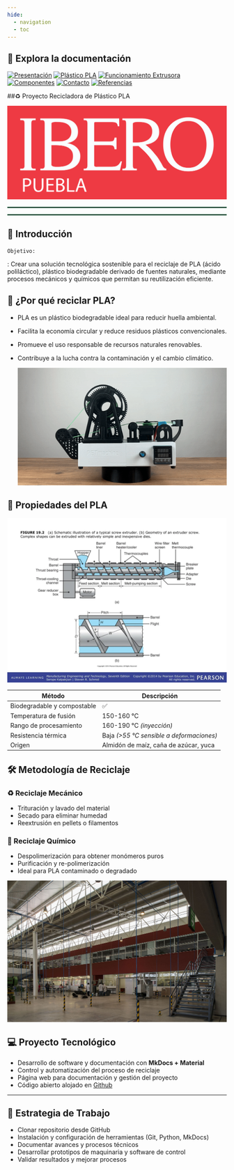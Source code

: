 ```yaml
---
hide:
  - navigation
  - toc
---
```



## 📄 **Explora la documentación**

[![Presentación](https://img.shields.io/badge/📄_Presentación-2E8B57?style=for-the-badge&logo=readme&logoColor=white)](presentacion.md)
[![Plástico PLA](https://img.shields.io/badge/🌱_Plástico_PLA-228B22?style=for-the-badge&logo=leaflet&logoColor=white)](plasticopla.md)
[![Funcionamiento Extrusora](https://img.shields.io/badge/⚙️_Funcionamiento_Extrusora-006400?style=for-the-badge&logo=gear&logoColor=white)](funcionamientoextrusora.md)
[![Componentes](https://img.shields.io/badge/🔩_Componentes_Principales-20B2AA?style=for-the-badge&logo=tools&logoColor=white)](componentes.md)
[![Contacto](https://img.shields.io/badge/📞_Contacto-3CB371?style=for-the-badge&logo=minutemailer&logoColor=white)](contacto.md)
[![Referencias](https://img.shields.io/badge/📚_Referencias-32CD32?style=for-the-badge&logo=bookstack&logoColor=white)](referencias.md)


##♻️ Proyecto Recicladora de Plástico PLA


![logo ibero](recursos/imgs/logo.png)

<hr style="border:1px solid #4aa276ba;">
<hr style="border:1px solid #4aa276ba;">

## 🚀 Introducción

`Objetivo:`

:   Crear una solución tecnológica sostenible para el reciclaje de PLA (ácido poliláctico), plástico biodegradable derivado de fuentes naturales, mediante procesos mecánicos y químicos que permitan su reutilización eficiente.


## 🌱 ¿Por qué reciclar PLA?

* PLA es un plástico biodegradable ideal para reducir huella ambiental.
* Facilita la economía circular y reduce residuos plásticos convencionales.
* Promueve el uso responsable de recursos naturales renovables.
* Contribuye a la lucha contra la contaminación y el cambio climático.


  ![gif](recursos/imgs/filamento.gif)


## 🔬 Propiedades del PLA

![gif](recursos/imgs/barrel.webp)



<div align="center">

| **Método**             | **Descripción**                     |
|------------------------|-------------------------------------|
| Biodegradable y compostable | ✅                               |
| Temperatura de fusión   | 150-160 °C                          |
| Rango de procesamiento | 160-190 °C *(inyección)*            |
| Resistencia térmica    | Baja *(>55 °C sensible a deformaciones)* |
| Origen                 | Almidón de maíz, caña de azúcar, yuca |

</div>

## 🛠️ Metodología de Reciclaje

### ♻️ Reciclaje Mecánico  

* Trituración y lavado del material
* Secado para eliminar humedad
* Reextrusión en pellets o filamentos


### 🔄 Reciclaje Químico  

* Despolimerización para obtener monómeros puros
* Purificación y re-polimerización
* Ideal para PLA contaminado o degradado

![GIF](recursos/imgs/idit.jpg)


## 💻 Proyecto Tecnológico

* Desarrollo de software y documentación con <b>MkDocs + Material</b></li>
* Control y automatización del proceso de reciclaje</li>
* Página web para documentación y gestión del proyecto</li>
* Código abierto alojado en [Github](https://github.com/Gulden8ag/Extrusora_Plastico)

---

## 📂 Estrategia de Trabajo

* Clonar repositorio desde GitHub
* Instalación y configuración de herramientas (Git, Python, MkDocs)
* Documentar avances y procesos técnicos
* Desarrollar prototipos de maquinaria y software de control
* Validar resultados y mejorar procesos

